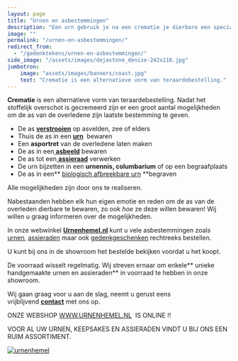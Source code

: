```yaml
---
layout: page
title: "Urnen en asbestemmingen"
description: "Een urn gebruik je na een crematie je dierbare een speciale plek in te geven."
image: ""
permalink: "/urnen-en-asbestemmingen/"
redirect_from:
  - "/gedenktekens/urnen-en-asbestemmingen/"
side_image: "/assets/images/dejastone_denise-242x116.jpg"
jumbotron:
    image: "assets/images/banners/coast.jpg"
    text: "Crematie is een alternatieve vorm van teraardebestelling." 
---
```

**Crematie** is een alternatieve vorm van teraardebestelling. Nadat het stoffelijk overschot is gecremeerd zijn er een groot aantal mogelijkheden om de as van de overledene zijn laatste bestemming te geven.

*   De as **[verstrooien](http://www.urnenhemel.nl/?s=strooikoker&post_type=product)** op asvelden, zee of elders
*   Thuis de as in een **[urn](http://www.urnenhemel.nl/product-categorie/urnen/)**  bewaren
*   Een **asportret** van de overledene laten maken
*   De as in een[ **asbeeld**](http://www.urnenhemel.nl/product-categorie/urnen/keramiek/) bewaren
*   De as tot een[ **assieraad**](http://www.urnenhemel.nl/product-categorie/assieraden-assieraad/) verwerken
*   De urn bijzetten in een **urnennis, columbarium** of op een begraafplaats
*   De as in een** [biologisch afbreekbare urn](http://www.urnenhemel.nl/product-categorie/urnen/biologisch-afbreekbaar/) **begraven

Alle mogelijkheden zijn door ons te realiseren.

Nabestaanden hebben elk hun eigen emotie en reden om de as van de overleden dierbare te bewaren, zo ook _hoe_ ze deze willen bewaren! Wij willen u graag informeren over de mogelijkheden.

In onze webwinkel **[Urnenhemel.nl](http://www.urnenhemel.nl)** kunt u vele asbestemmingen zoals [urnen](http://www.urnenhemel.nl/), [assieraden](http://www.urnenhemel.nl/) maar ook [gedenkgeschenken](http://www.urnenhemel.nl/product-categorie/gedenkartikelen-overig/gedenkgeschenken/) rechtreeks bestellen.

U kunt bij ons in de showroom het bestelde bekijken voordat u het koopt.

De voorraad wisselt regelmatig. Wij streven ernaar om enkele** unieke handgemaakte urnen en assieraden** in voorraad te hebben in onze showroom.

Wij gaan graag voor u aan de slag, neemt u gerust eens vrijblijvend **[contact](http://staging.dejastone.nl/contact/)** met ons op.

ONZE WEBSHOP [WWW.URNENHEMEL.NL](http://www.urnenhemel.nl/)  IS ONLINE !!

VOOR AL UW URNEN, KEEPSAKES EN ASSIERADEN VINDT U BIJ ONS EEN RUIM ASSORTIMENT.

[![urnenhemel](https://www.dejastone.nl/wp-content/uploads/2015/02/urnenhemel.png)](http://www.urnenhemel.nl)